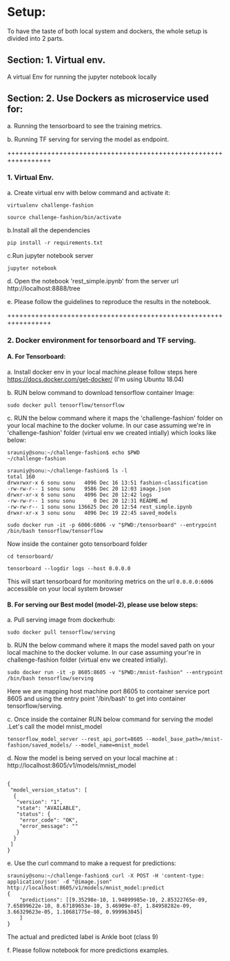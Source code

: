 # Setup:

To have the taste of both local system and dockers, the whole setup is divided into 2 parts.

## Section: 1. Virtual env. 
A virtual Env for running the jupyter notebook locally

## Section: 2. Use Dockers as microservice used for:

a. Running the tensorboard to see the training metrics.

b. Running TF serving for serving the model as endpoint.

+++++++++++++++++++++++++++++++++++++++++++++++++++++++++++++++++

### 1. Virtual Env.

a. Create virtual env with below command and activate it:

`virtualenv challenge-fashion`

`source challenge-fashion/bin/activate`

b.Install all the dependencies 

`pip install -r requirements.txt`

c.Run jupyter notebook server

`jupyter notebook`

d. Open the notebook 'rest_simple.ipynb' from the server url http://localhost:8888/tree

e. Please follow the guidelines to reproduce the results in the notebook.


+++++++++++++++++++++++++++++++++++++++++++++++++++++++++++++++++ 
  

### 2. Docker environment for tensorboard and TF serving.

#### A. For Tensorboard:

a. Install docker env in your local machine.please follow steps here https://docs.docker.com/get-docker/ (I'm using Ubuntu 18.04)

b. RUN below command to download tensorflow container Image:

`sudo docker pull tensorflow/tensorflow`

c. RUN the below command where it maps the 'challenge-fashion' folder on your local machine to the docker volume. 
In our case assuming we're in 'challenge-fashion' folder (virtual env we created intially) which looks like below:

```
srauniy@sonu:~/challenge-fashion$ echo $PWD
~/challenge-fashion
```
```
srauniy@sonu:~/challenge-fashion$ ls -l
total 160
drwxrwxr-x 6 sonu sonu   4096 Dec 16 13:51 fashion-classification
-rw-rw-r-- 1 sonu sonu   9586 Dec 20 12:03 image.json
drwxr-xr-x 6 sonu sonu   4096 Dec 20 12:42 logs
-rw-rw-r-- 1 sonu sonu      0 Dec 20 12:31 README.md
-rw-rw-r-- 1 sonu sonu 136625 Dec 20 12:54 rest_simple.ipynb
drwxr-xr-x 3 sonu sonu   4096 Dec 19 22:45 saved_models
```

`sudo docker run -it -p 6006:6006 -v "$PWD:/tensorboard" --entrypoint /bin/bash tensorflow/tensorflow`

Now inside the container goto tensorboard folder

`cd tensorboard/` 

`tensorboard --logdir logs --host 0.0.0.0`

This will start tensorboard for monitoring metrics on the url `0.0.0.0:6006` accessible on your local system browser

#### B. For serving our Best model (model-2), please use below steps:
  
a. Pull serving image from dockerhub: 

`sudo docker pull tensorflow/serving`


b. RUN the below command where it maps the model saved path on your local machine to the docker volume. 
In our case assuming your're in challenge-fashion folder (virtual env we created intially).

`sudo docker run -it -p 8605:8605 -v "$PWD:/mnist-fashion" --entrypoint /bin/bash tensorflow/serving`

Here we are mapping host machine port 8605 to container service port 8605 and using the entry point '/bin/bash' to get into container tensorflow/serving.

c. Once inside the container RUN below command for serving the model .Let's call the model mnist_model

`tensorflow_model_server --rest_api_port=8605 --model_base_path=/mnist-fashion/saved_models/ --model_name=mnist_model`

d. Now the model is being served on your local machine at : http://localhost:8605/v1/models/mnist_model
```

{
 "model_version_status": [
  {
   "version": "1",
   "state": "AVAILABLE",
   "status": {
    "error_code": "OK",
    "error_message": ""
   }
  }
 ]
}
```

e. Use the curl command to make a request for predictions:
```
srauniy@sonu:~/challenge-fashion$ curl -X POST -H 'content-type: application/json' -d "@image.json" http://localhost:8605/v1/models/mnist_model:predict
{
    "predictions": [[9.35298e-10, 1.94899985e-10, 2.85322765e-09, 7.65899622e-10, 8.67189653e-10, 3.46909e-07, 1.84958282e-09, 3.66329623e-05, 1.10681775e-08, 0.999963045]
    ]
}
```
The actual and predicted label is Ankle boot (class 9)

f. Please follow notebook for more predictions examples.



